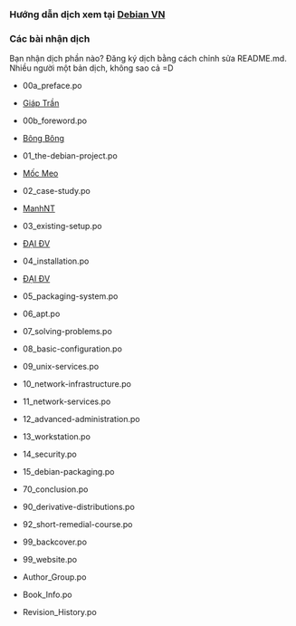 ﻿### Hướng dẫn dịch xem tại [Debian VN](https://debian-vn.github.io/2016/04/huong-dan-dong-gop-ban-dich-debian-handbook.html)
### Các bài nhận dịch
Bạn nhận dịch phần nào? Đăng ký dịch bằng cách chỉnh sửa README.md.
Nhiều người một bản dịch, không sao cả =D

- 00a_preface.po
 - [Giáp Trần](https://github.com/orgs/Debian-VN/people/TxGVNN)


- 00b_foreword.po
 - [Bông Bông](https://github.com/orgs/Debian-VN/people/MathenJee)


- 01_the-debian-project.po
 - [Mốc Meo](https://github.com/orgs/Debian-VN/people/mocmeo)


- 02_case-study.po
 - [ManhNT](https://github.com/zer0-x)

- 03_existing-setup.po
 - [ĐẠI ĐV](https://github.com/daikk115)

- 04_installation.po
 - [ĐẠI ĐV](https://github.com/daikk115)


- 05_packaging-system.po


- 06_apt.po


- 07_solving-problems.po


- 08_basic-configuration.po


- 09_unix-services.po


- 10_network-infrastructure.po


- 11_network-services.po


- 12_advanced-administration.po


- 13_workstation.po


- 14_security.po


- 15_debian-packaging.po


- 70_conclusion.po


- 90_derivative-distributions.po


- 92_short-remedial-course.po


- 99_backcover.po


- 99_website.po


- Author_Group.po


- Book_Info.po


- Revision_History.po

